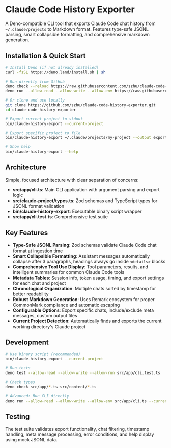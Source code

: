 # Claude Code History Exporter

A Deno-compatible CLI tool that exports Claude Code chat history from `~/.claude/projects` to Markdown format. Features type-safe JSONL parsing, smart collapsible formatting, and comprehensive markdown generation.

## Installation & Quick Start

```bash
# Install Deno (if not already installed)
curl -fsSL https://deno.land/install.sh | sh

# Run directly from GitHub
deno check --reload https://raw.githubusercontent.com/szhu/claude-code-history-exporter/main/src/app/cli.ts # Re-run to get latest version
deno run --allow-read --allow-write --allow-env https://raw.githubusercontent.com/szhu/claude-code-history-exporter/main/src/app/cli.ts <path-to-project>

# Or clone and use locally
git clone https://github.com/szhu/claude-code-history-exporter.git
cd claude-code-history-exporter

# Export current project to stdout
bin/claude-history-export --current-project

# Export specific project to file
bin/claude-history-export ~/.claude/projects/my-project --output export.md

# Show help
bin/claude-history-export --help
```

## Architecture

Simple, focused architecture with clear separation of concerns:

- **src/app/cli.ts**: Main CLI application with argument parsing and export logic
- **src/claude-project/types.ts**: Zod schemas and TypeScript types for JSONL format validation
- **bin/claude-history-export**: Executable binary script wrapper
- **src/app/cli.test.ts**: Comprehensive test suite

## Key Features

- **Type-Safe JSONL Parsing**: Zod schemas validate Claude Code chat format at ingestion time
- **Smart Collapsible Formatting**: Assistant messages automatically collapse after 3 paragraphs, headings always go inside `<details>` blocks
- **Comprehensive Tool Use Display**: Tool parameters, results, and intelligent summaries for common Claude Code tools
- **Metadata Tables**: Session info, token usage, timing, and export settings for each chat and project
- **Chronological Organization**: Multiple chats sorted by timestamp for better readability
- **Robust Markdown Generation**: Uses Remark ecosystem for proper CommonMark compliance and automatic escaping
- **Configurable Options**: Export specific chats, include/exclude meta messages, custom output files
- **Current Project Detection**: Automatically finds and exports the current working directory's Claude project

## Development

```bash
# Use binary script (recommended)
bin/claude-history-export --current-project

# Run tests
deno test --allow-read --allow-write --allow-run src/app/cli.test.ts

# Check types
deno check src/app/*.ts src/content/*.ts

# Advanced: Run CLI directly
deno run --allow-read --allow-write --allow-env src/app/cli.ts --current-project
```

## Testing

The test suite validates export functionality, chat filtering, timestamp handling, meta message processing, error conditions, and help display using mock JSONL data.

